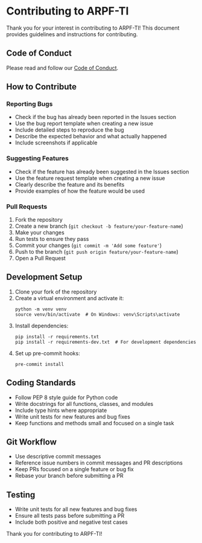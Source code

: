 # Contributing to ARPF-TI

Thank you for your interest in contributing to ARPF-TI! This document provides guidelines and instructions for contributing.

## Code of Conduct

Please read and follow our [Code of Conduct](CODE_OF_CONDUCT.md).

## How to Contribute

### Reporting Bugs

- Check if the bug has already been reported in the Issues section
- Use the bug report template when creating a new issue
- Include detailed steps to reproduce the bug
- Describe the expected behavior and what actually happened
- Include screenshots if applicable

### Suggesting Features

- Check if the feature has already been suggested in the Issues section
- Use the feature request template when creating a new issue
- Clearly describe the feature and its benefits
- Provide examples of how the feature would be used

### Pull Requests

1. Fork the repository
2. Create a new branch (`git checkout -b feature/your-feature-name`)
3. Make your changes
4. Run tests to ensure they pass
5. Commit your changes (`git commit -m 'Add some feature'`)
6. Push to the branch (`git push origin feature/your-feature-name`)
7. Open a Pull Request

## Development Setup

1. Clone your fork of the repository
2. Create a virtual environment and activate it:
   ```
   python -m venv venv
   source venv/bin/activate  # On Windows: venv\Scripts\activate
   ```
3. Install dependencies:
   ```
   pip install -r requirements.txt
   pip install -r requirements-dev.txt  # For development dependencies
   ```
4. Set up pre-commit hooks:
   ```
   pre-commit install
   ```

## Coding Standards

- Follow PEP 8 style guide for Python code
- Write docstrings for all functions, classes, and modules
- Include type hints where appropriate
- Write unit tests for new features and bug fixes
- Keep functions and methods small and focused on a single task

## Git Workflow

- Use descriptive commit messages
- Reference issue numbers in commit messages and PR descriptions
- Keep PRs focused on a single feature or bug fix
- Rebase your branch before submitting a PR

## Testing

- Write unit tests for all new features and bug fixes
- Ensure all tests pass before submitting a PR
- Include both positive and negative test cases

Thank you for contributing to ARPF-TI!